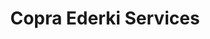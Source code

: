 ---
title: "Copra Ederki Services"
url: /saint-palais/copra-ederki-services/
shop: appareil ménager
---